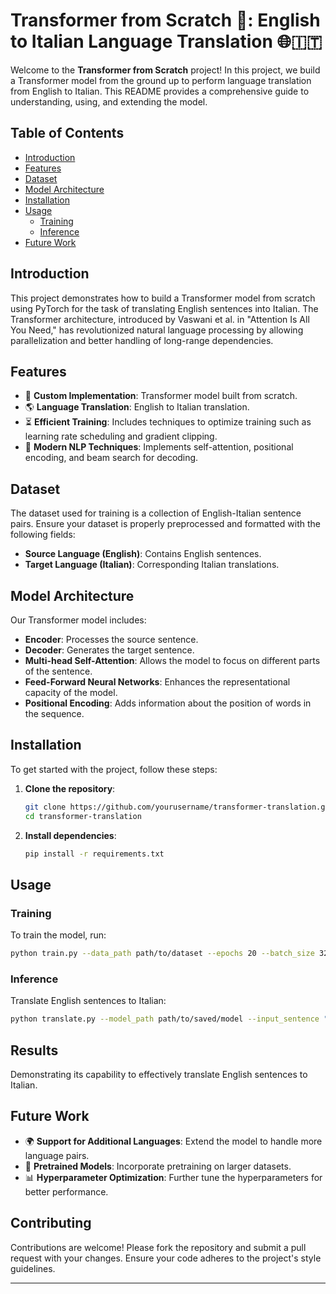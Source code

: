 # Transformer from Scratch 🤖: English to Italian Language Translation 🌐🇮🇹

Welcome to the **Transformer from Scratch** project! In this project, we build a Transformer model from the ground up to perform language translation from English to Italian. This README provides a comprehensive guide to understanding, using, and extending the model.

## Table of Contents

- [Introduction](#introduction)
- [Features](#features)
- [Dataset](#dataset)
- [Model Architecture](#model-architecture)
- [Installation](#installation)
- [Usage](#usage)
  - [Training](#training)
  - [Inference](#inference)
- [Future Work](#future-work)

## Introduction

This project demonstrates how to build a Transformer model from scratch using PyTorch for the task of translating English sentences into Italian. The Transformer architecture, introduced by Vaswani et al. in "Attention Is All You Need," has revolutionized natural language processing by allowing parallelization and better handling of long-range dependencies.

## Features

- 🤖 **Custom Implementation**: Transformer model built from scratch.
- 🌎 **Language Translation**: English to Italian translation.
- ⏳ **Efficient Training**: Includes techniques to optimize training such as learning rate scheduling and gradient clipping.
- 🌄 **Modern NLP Techniques**: Implements self-attention, positional encoding, and beam search for decoding.

## Dataset

The dataset used for training is a collection of English-Italian sentence pairs. Ensure your dataset is properly preprocessed and formatted with the following fields:

- **Source Language (English)**: Contains English sentences.
- **Target Language (Italian)**: Corresponding Italian translations.

## Model Architecture

Our Transformer model includes:

- **Encoder**: Processes the source sentence.
- **Decoder**: Generates the target sentence.
- **Multi-head Self-Attention**: Allows the model to focus on different parts of the sentence.
- **Feed-Forward Neural Networks**: Enhances the representational capacity of the model.
- **Positional Encoding**: Adds information about the position of words in the sequence.

## Installation

To get started with the project, follow these steps:

1. **Clone the repository**:
   ```bash
   git clone https://github.com/yourusername/transformer-translation.git
   cd transformer-translation
   ```

2. **Install dependencies**:
   ```bash
   pip install -r requirements.txt
   ```

## Usage

### Training

To train the model, run:
```bash
python train.py --data_path path/to/dataset --epochs 20 --batch_size 32
```

### Inference

Translate English sentences to Italian:
```bash
python translate.py --model_path path/to/saved/model --input_sentence "Hello, how are you?"
```

## Results

Demonstrating its capability to effectively translate English sentences to Italian.

## Future Work

- 🌍 **Support for Additional Languages**: Extend the model to handle more language pairs.
- 🧶 **Pretrained Models**: Incorporate pretraining on larger datasets.
- 📊 **Hyperparameter Optimization**: Further tune the hyperparameters for better performance.

## Contributing

Contributions are welcome! Please fork the repository and submit a pull request with your changes. Ensure your code adheres to the project's style guidelines.

---

